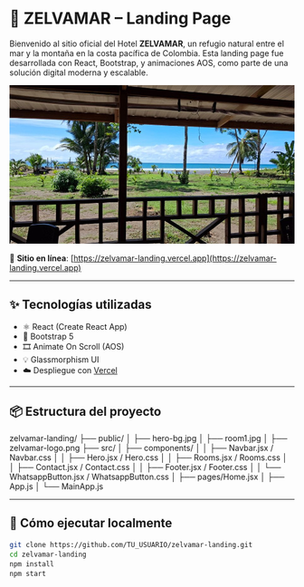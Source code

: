 # 🌴 ZELVAMAR – Landing Page

Bienvenido al sitio oficial del Hotel **ZELVAMAR**, un refugio natural entre el mar y la montaña en la costa pacífica de Colombia. Esta landing page fue desarrollada con React, Bootstrap, y animaciones AOS, como parte de una solución digital moderna y escalable.

![Zelvamar Screenshot](public/zelvamar-preview.jpg)

🔗 **Sitio en línea**: [https://zelvamar-landing.vercel.app](https://zelvamar-landing.vercel.app)

---

## ✨ Tecnologías utilizadas

- ⚛️ React (Create React App)
- 🎨 Bootstrap 5
- 🎞️ Animate On Scroll (AOS)
- 💡 Glassmorphism UI
- ☁️ Despliegue con [Vercel](https://vercel.com)

---

## 📦 Estructura del proyecto

zelvamar-landing/
├── public/
│ ├── hero-bg.jpg
│ ├── room1.jpg
│ ├── zelvamar-logo.png
├── src/
│ ├── components/
│ │ ├── Navbar.jsx / Navbar.css
│ │ ├── Hero.jsx / Hero.css
│ │ ├── Rooms.jsx / Rooms.css
│ │ ├── Contact.jsx / Contact.css
│ │ ├── Footer.jsx / Footer.css
│ │ └── WhatsappButton.jsx / WhatsappButton.css
│ ├── pages/Home.jsx
│ ├── App.js
│ └── MainApp.js


---

## 🚀 Cómo ejecutar localmente

```bash
git clone https://github.com/TU_USUARIO/zelvamar-landing.git
cd zelvamar-landing
npm install
npm start
